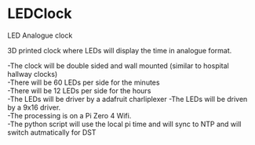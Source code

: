 # LEDClock
LED Analogue clock

3D printed clock where LEDs will display the time in analogue format. 

-The clock will be double sided and wall mounted (similar to hospital hallway clocks)  
-There will be 60 LEDs per side for the minutes  
-There will be 12 LEDs per side for the hours  
-The LEDs will be driver by a adafruit charliplexer
-The LEDs will be driven by a 9x16 driver.   
-The processing is on a Pi Zero 4 Wifi.    
-The python script will use the local pi time and will sync to NTP and will switch autmatically for DST  

